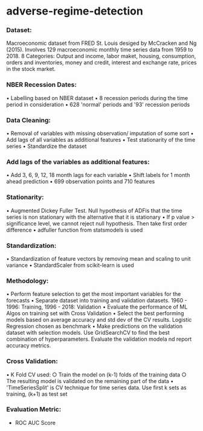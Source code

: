 # adverse-regime-detection

### Dataset: 
Macroeconomic dataset from FRED St. Louis desiged by McCracken and Ng (2015).
Involves 129 macroeconomic monthly time series data from 1959 to 2018.
8 Categories: Output and income, labor maket, housing, consumption, orders and inventories, money and credit, interest and exchange rate, prices in the stock market.

### NBER Recession Dates:
• Labelling based on NBER dataset
• 8 recession periods during the time period in consideration
• 628 'normal' periods and '93' recession periods

### Data Cleaning:
• Removal of variables with missing observation/ imputation of some sort
• Add lags of all variables as additional features
• Test stationarity of the time series
• Standardize the dataset

### Add lags of the variables as additional features:
• Add 3, 6, 9, 12, 18 month lags for each variable
• Shift labels for 1 month ahead prediction
• 699 observation points and 710 features

### Stationarity:
• Augmented Dickey Fuller Test. Null hypothesis of ADFis that the time series is non stationary with the alternative that it is stationary
• If p value > significance level, we cannot reject null hypothesis. Then take first order difference
• adfuller function from statsmodels is used

### Standardization:
• Standardization of feature vectors by removing mean and scaling to unit variance
• StandardScaler from scikit-learn is used

### Methodology:
• Perform feature selection to get the most important variables for the forecasts
• Separate dataset into training and validation datasets. 1960 - 1996: Training, 1996 - 2018: Validation
• Evaluate the performance of ML Algos on training set with Cross Validation
• Select the best performing models based on average accuracy and std dev of the CV results. Logistic Regression chosen as benchmark
• Make predictions on the validation dataset with selection models. Use GridSearchCV to find the best combination of hyperparameters. Evaluate the validation modela nd report accuracy metrics.

### Cross Validation:
• K Fold CV used:
	○ Train the model on (k-1) folds of the training data
	○ The resulting model is validated on the remaining part of the data
• 'TimeSeriesSplit' is CV technique for time series data. Use first k sets as training, (k+1) as test set

### Evaluation Metric: 
* ROC AUC Score
